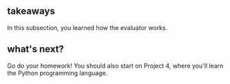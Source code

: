 ## takeaways

In this subsection, you learned how the evaluator works.

## what's next?

Go do your homework! You should also start on Project 4, where you'll learn
the Python programming language.

